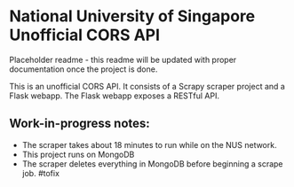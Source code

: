 National University of Singapore Unofficial CORS API
====================================================

Placeholder readme - this readme will be updated with proper documentation once the project is done.

This is an unofficial CORS API. It consists of a Scrapy scraper project and a Flask webapp. The Flask webapp exposes a RESTful API.

Work-in-progress notes:
-----------------------
* The scraper takes about 18 minutes to run while on the NUS network.
* This project runs on MongoDB
* The scraper deletes everything in MongoDB before beginning a scrape job. #tofix